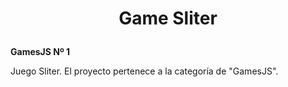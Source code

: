 # <p align="center">Game Sliter</p>
**GamesJS Nº 1**
<p align="justify"> Juego Sliter. El proyecto pertenece a la categoría de "GamesJS".</p>
